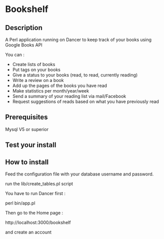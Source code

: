 # Bookshelf


## Description
A Perl application running on Dancer to keep track of your books using Google Books API

You can  :

 - Create lists of books
 - Put tags on your books
 - Give a status to your books (read, to read, currently reading)
 - Write a review on a book
 - Add up the pages of the books you have read
 - Make statistics per month/year/week
 - Send a summary of your reading list via mail/Facebook
 - Request suggestions of reads based on what you have previously read

## Prerequisites

Mysql V5 or superior

## Test your install



## How to install

Feed the configuration file with your database username and password.

run the lib/create_tables.pl script

You have to run Dancer first :

perl bin/app.pl

Then go to the Home page :

http://localhost:3000/bookshelf

and create an account
